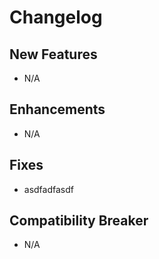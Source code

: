 # Changelog

## New Features

 - N/A

## Enhancements

 - N/A

## Fixes

 - asdfadfasdf

## Compatibility Breaker

 - N/A
